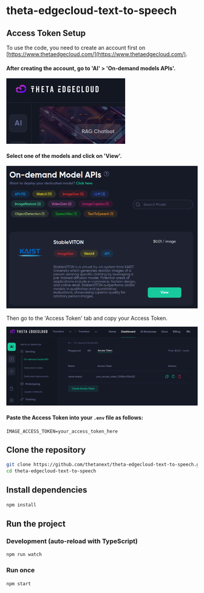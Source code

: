 # theta-edgecloud-text-to-speech

## Access Token Setup

To use the code, you need to create an account first on [https://www.thetaedgecloud.com/](https://www.thetaedgecloud.com/).

#### After creating the account, go to 'AI' > 'On-demand models APIs'.

![ai-services](ai.png)

#### Select one of the models and click on 'View'.

![models](models.png)

Then go to the 'Access Token' tab and copy your Access Token.

![access-token](access-token.png)

#### Paste the Access Token into your `.env` file as follows:

```
IMAGE_ACCESS_TOKEN=your_access_token_here
```

## Clone the repository

```bash
git clone https://github.com/thetanext/theta-edgecloud-text-to-speech.git
cd theta-edgecloud-text-to-speech
```

## Install dependencies

```bash
npm install
```

## Run the project

### Development (auto-reload with TypeScript)

```bash
npm run watch
```

### Run once

```bash
npm start
```
